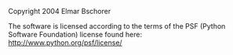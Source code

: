 Copyright 2004 Elmar Bschorer

The software is licensed according to the terms of the PSF (Python Software Foundation) license found here: http://www.python.org/psf/license/